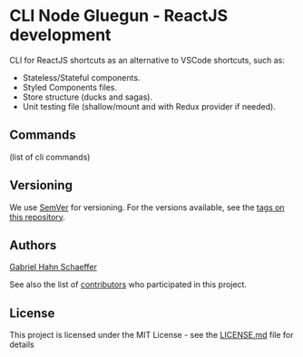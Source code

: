 # CLI Node Gluegun - ReactJS development

CLI for ReactJS shortcuts as an alternative to VSCode shortcuts, such as:

- Stateless/Stateful components.
- Styled Components files.
- Store structure (ducks and sagas).
- Unit testing file (shallow/mount and with Redux provider if needed).

## Commands

(list of cli commands)

## Versioning

We use [SemVer](http://semver.org/) for versioning. For the versions available, see the [tags on this repository](https://github.com/gabriel-hahn/cli-node-gluegun/tags).

## Authors

[Gabriel Hahn Schaeffer](https://github.com/gabriel-hahn/)

See also the list of [contributors](https://github.com/gabriel-hahn/cli-node-gluegun/contributors) who participated in this project.

## License

This project is licensed under the MIT License - see the [LICENSE.md](LICENSE) file for details

